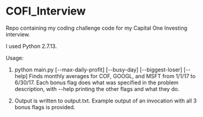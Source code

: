 # COFI_Interview
Repo containing my coding challenge code for my Capital One Investing interview.

I used Python 2.7.13.

Usage:
1) python main.py [--max-daily-profit] [--busy-day] [--biggest-loser] [--help]
Finds monthly averages for COF, GOOGL, and MSFT from 1/1/17 to 6/30/17. Each bonus flag does what was specified in the problem description, with --help printing the other flags and what they do.

2) Output is written to output.txt. Example output of an invocation with all 3 bonus flags is provided.
